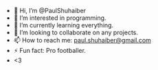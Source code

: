 - 👋 Hi, I’m @PaulShuhaiber
- 👀 I’m interested in programming.
- 🌱 I’m currently learning everything.
- 💞️ I’m looking to collaborate on any projects.
- 📫 How to reach me: paul.shuhaiber@gmail.com
- ⚡ Fun fact: Pro footballer.
- <3
